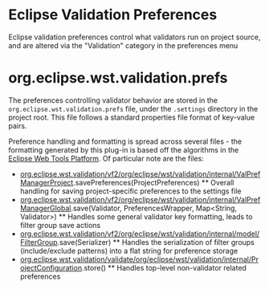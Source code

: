 # Eclipse Validation Preferences

Eclipse validation preferences control what validators run on project source, and are altered via the "Validation" category in the preferences menu

# org.eclipse.wst.validation.prefs

The preferences controlling validator behavior are stored in the `org.eclipse.wst.validation.prefs` file, under the `.settings` directory in the project root. This file follows a standard properties file format of key-value pairs.

Preference handling and formatting is spread across several files - the formatting generated by this plug-in is based off the algorithms in the [Eclipse Web Tools Platform](https://github.com/eclipse/webtools.common). Of particular note are the files:

* [org.eclipse.wst.validation/vf2/org/eclipse/wst/validation/internal/ValPrefManagerProject](https://github.com/eclipse/webtools.common/blob/master/plugins/org.eclipse.wst.validation/vf2/org/eclipse/wst/validation/internal/ValPrefManagerProject.java).savePreferences(ProjectPreferences)
    ** Overall handling for saving project-specific preferences to the settings file
* [org.eclipse.wst.validation/vf2/org/eclipse/wst/validation/internal/ValPrefManagerGlobal](https://github.com/eclipse/webtools.common/blob/master/plugins/org.eclipse.wst.validation/vf2/org/eclipse/wst/validation/internal/ValPrefManagerGlobal.java).save(Validator, PreferencesWrapper, Map<String, Validator>)
    ** Handles some general validator key formatting, leads to filter group save actions
* [org.eclipse.wst.validation/vf2/org/eclipse/wst/validation/internal/model/FilterGroup](https://github.com/eclipse/webtools.common/blob/master/plugins/org.eclipse.wst.validation/vf2/org/eclipse/wst/validation/internal/model/FilterGroup.java).save(Serializer)
    ** Handles the serialization of filter groups (include/exclude patterns) into a flat string for preference storage
* [org.eclipse.wst.validation/validate/org/eclipse/wst/validation/internal/ProjectConfiguration](https://github.com/eclipse/webtools.common/blob/master/plugins/org.eclipse.wst.validation/validate/org/eclipse/wst/validation/internal/ProjectConfiguration.java).store()
    ** Handles top-level non-validator related preferences
